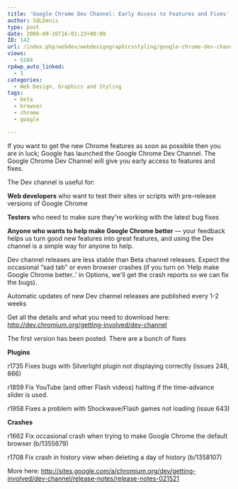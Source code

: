 ```yaml
---
title: 'Google Chrome Dev Channel: Early Access to Features and Fixes'
author: SQLDenis
type: post
date: 2008-09-16T16:01:23+00:00
ID: 142
url: /index.php/webdev/webdesigngraphicsstyling/google-chrome-dev-channel-early-access-t/
views:
  - 5104
rp4wp_auto_linked:
  - 1
categories:
  - Web Design, Graphics and Styling
tags:
  - beta
  - browser
  - chrome
  - google

---
```

If you want to get the new Chrome features as soon as possible then you are in luck; Google has launched the Google Chrome Dev Channel. The Google Chrome Dev Channel will give you early access to features and fixes.

The Dev channel is useful for:
  
**Web developers** who want to test their sites or scripts with pre-release versions of Google Chrome
  
**Testers** who need to make sure they're working with the latest bug fixes
  
**Anyone who wants to help make Google Chrome better** &#8212; your feedback helps us turn good new features into great features, and using the Dev channel is a simple way for anyone to help.

Dev channel releases are less stable than Beta channel releases. Expect the occasional “sad tab” or even browser crashes (if you turn on &#8216;Help make Google Chrome better..' in Options, we'll get the crash reports so we can fix the bugs).

Automatic updates of new Dev channel releases are published every 1-2 weeks

Get all the details and what you need to download here: http://dev.chromium.org/getting-involved/dev-channel

The first version has been posted. There are a bunch of fixes
  
**Plugins**
  
r1735 Fixes bugs with Silverlight plugin not displaying correctly (issues 248, 666)
  
r1859 Fix YouTube (and other Flash videos) halting if the time-advance slider is used.
  
r1958 Fixes a problem with Shockwave/Flash games not loading (issue 643)

**Crashes**
  
r1662 Fix occasional crash when trying to make Google Chrome the default browser (b/1355679)
  
r1708 Fix crash in history view when deleting a day of history (b/1358107)

More here: http://sites.google.com/a/chromium.org/dev/getting-involved/dev-channel/release-notes/release-notes-021521